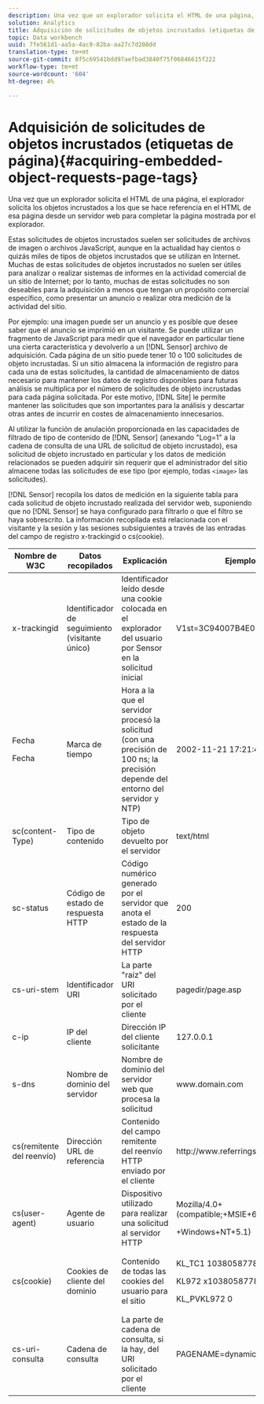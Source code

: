 ```yaml
---
description: Una vez que un explorador solicita el HTML de una página, el explorador solicita los objetos incrustados a los que se hace referencia en el HTML de esa página desde un servidor web para completar la página mostrada por el explorador.
solution: Analytics
title: Adquisición de solicitudes de objetos incrustados (etiquetas de página)
topic: Data workbench
uuid: 7fe561d1-aa5a-4ac9-82ba-aa27c7d208dd
translation-type: tm+mt
source-git-commit: 8f5c69541bdd97aefbad3840f75f06846615f222
workflow-type: tm+mt
source-wordcount: '604'
ht-degree: 4%

---
```



# Adquisición de solicitudes de objetos incrustados (etiquetas de página){#acquiring-embedded-object-requests-page-tags}

Una vez que un explorador solicita el HTML de una página, el explorador solicita los objetos incrustados a los que se hace referencia en el HTML de esa página desde un servidor web para completar la página mostrada por el explorador.

Estas solicitudes de objetos incrustados suelen ser solicitudes de archivos de imagen o archivos JavaScript, aunque en la actualidad hay cientos o quizás miles de tipos de objetos incrustados que se utilizan en Internet. Muchas de estas solicitudes de objetos incrustados no suelen ser útiles para analizar o realizar sistemas de informes en la actividad comercial de un sitio de Internet; por lo tanto, muchas de estas solicitudes no son deseables para la adquisición a menos que tengan un propósito comercial específico, como presentar un anuncio o realizar otra medición de la actividad del sitio.

Por ejemplo: una imagen puede ser un anuncio y es posible que desee saber que el anuncio se imprimió en un visitante. Se puede utilizar un fragmento de JavaScript para medir que el navegador en particular tiene una cierta característica y devolverlo a un [!DNL Sensor] archivo de adquisición. Cada página de un sitio puede tener 10 o 100 solicitudes de objeto incrustadas. Si un sitio almacena la información de registro para cada una de estas solicitudes, la cantidad de almacenamiento de datos necesario para mantener los datos de registro disponibles para futuras análisis se multiplica por el número de solicitudes de objeto incrustadas para cada página solicitada. Por este motivo, [!DNL Site] le permite mantener las solicitudes que son importantes para la análisis y descartar otras antes de incurrir en costes de almacenamiento innecesarios.

Al utilizar la función de anulación proporcionada en las capacidades de filtrado de tipo de contenido de [!DNL Sensor] (anexando &quot;Log=1&quot; a la cadena de consulta de una URL de solicitud de objeto incrustado), esa solicitud de objeto incrustado en particular y los datos de medición relacionados se pueden adquirir sin requerir que el administrador del sitio almacene todas las solicitudes de ese tipo (por ejemplo, todas `<image>` las solicitudes).

[!DNL Sensor] recopila los datos de medición en la siguiente tabla para cada solicitud de objeto incrustado realizada del servidor web, suponiendo que no [!DNL Sensor] se haya configurado para filtrarlo o que el filtro se haya sobrescrito. La información recopilada está relacionada con el visitante y la sesión y las sesiones subsiguientes a través de las entradas del campo de registro x-trackingid o cs(cookie).

<table id="table_11BE08A798E743EC8E76F738F0CE5884"> 
 <thead> 
  <tr> 
   <th colname="col1" class="entry"> Nombre de W3C </th> 
   <th colname="col2" class="entry"> Datos recopilados </th> 
   <th colname="col3" class="entry"> Explicación </th> 
   <th colname="col4" class="entry"> Ejemplo </th> 
  </tr> 
 </thead>
 <tbody> 
  <tr> 
   <td colname="col1"> x-trackingid </td> 
   <td colname="col2"> Identificador de seguimiento (visitante único) </td> 
   <td colname="col3"> Identificador leído desde una cookie colocada en el explorador del usuario por <span class="wintitle"> Sensor </span> en la solicitud inicial </td> 
   <td colname="col4"> V1st=3C94007B4E01F9C2 </td> 
  </tr> 
  <tr> 
   <td colname="col1"> <p>Fecha </p> <p>Fecha </p> </td> 
   <td colname="col2"> Marca de tiempo </td> 
   <td colname="col3"> Hora a la que el servidor procesó la solicitud (con una precisión de 100 ns; la precisión depende del entorno del servidor y NTP) </td> 
   <td colname="col4"> 2002-11-21 17:21:45.123 </td> 
  </tr> 
  <tr> 
   <td colname="col1"> sc(content-Type) </td> 
   <td colname="col2"> Tipo de contenido </td> 
   <td colname="col3"> Tipo de objeto devuelto por el servidor </td> 
   <td colname="col4"> text/html </td> 
  </tr> 
  <tr> 
   <td colname="col1"> sc-status </td> 
   <td colname="col2"> Código de estado de respuesta HTTP </td> 
   <td colname="col3"> Código numérico generado por el servidor que anota el estado de la respuesta del servidor HTTP </td> 
   <td colname="col4"> 200 </td> 
  </tr> 
  <tr> 
   <td colname="col1"> cs-uri-stem </td> 
   <td colname="col2"> Identificador URI </td> 
   <td colname="col3"> La parte "raíz" del URI solicitado por el cliente </td> 
   <td colname="col4"> pagedir/page.asp </td> 
  </tr> 
  <tr> 
   <td colname="col1"> c-ip </td> 
   <td colname="col2"> IP del cliente </td> 
   <td colname="col3"> Dirección IP del cliente solicitante </td> 
   <td colname="col4"> 127.0.0.1 </td> 
  </tr> 
  <tr> 
   <td colname="col1"> s-dns </td> 
   <td colname="col2"> Nombre de dominio del servidor </td> 
   <td colname="col3"> Nombre de dominio del servidor web que procesa la solicitud </td> 
   <td colname="col4"> <span class="filepath"> www.domain.com </span> </td> 
  </tr> 
  <tr> 
   <td colname="col1"> cs(remitente del reenvío) </td> 
   <td colname="col2"> Dirección URL de referencia </td> 
   <td colname="col3"> Contenido del campo remitente del reenvío HTTP enviado por el cliente </td> 
   <td colname="col4"> <span class="filepath"> http://www.referringsite.com </span> </td> 
  </tr> 
  <tr> 
   <td colname="col1"> cs(user-agent) </td> 
   <td colname="col2"> Agente de usuario </td> 
   <td colname="col3"> Dispositivo utilizado para realizar una solicitud al servidor HTTP </td> 
   <td colname="col4"> <p>Mozilla/4.0+(compatible;+MSIE+6.0; </p> <p>+Windows+NT+5.1) </p> </td> 
  </tr> 
  <tr> 
   <td colname="col1"> cs(cookie) </td> 
   <td colname="col2"> Cookies de cliente del dominio </td> 
   <td colname="col3"> Contenido de todas las cookies del usuario para el sitio </td> 
   <td colname="col4"> <p>KL_TC1 1038058778312 </p> <p>KL972 x1038058778312282052 </p> <p>KL_PVKL972 0 </p> </td> 
  </tr> 
  <tr> 
   <td colname="col1"> cs-uri-consulta </td> 
   <td colname="col2"> Cadena de consulta </td> 
   <td colname="col3"> La parte de cadena de consulta, si la hay, del URI solicitado por el cliente </td> 
   <td colname="col4"> PAGENAME=dynamic1&amp;link=3001 </td> 
  </tr> 
 </tbody> 
</table>


